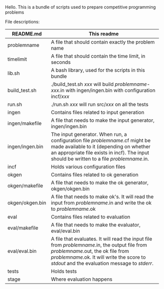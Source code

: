 Hello.
This is a bundle of scripts used to prepare competitive programming problems

File descriptions:

README.md | This readme
--------- | -----------
problemname | A file that should contain exactly the problem name
timelimit | A file that should contain the time limit, in seconds
lib.sh | A bash library, used for the scripts in this bundle
build\_test.sh | ./build\_test.sh *xxx* will build *problemname*-*xxx*.in with ingen/ingen.bin with configuration incf/*xxx*
run.sh | ./run.sh *xxx* will run src/*xxx* on all the tests
ingen | Contains files related to input generation
ingen/makefile | A file that needs to make the input generator, ingen/ingen.bin
ingen/ingen.bin | The input generator. When run, a configuration file *problemname*.cf might be made available to it (depending on whether an appropriate file exists in incf). The input should be written to a file *problemname*.in.
incf | Holds various configuration files
okgen | Contains files related to ok generation
okgen/makefile | A file that needs to make the ok generator, okgen/okgen.bin
okgen/okgen.bin | A file that needs to make ok's. It will read the input from *problemname*.in and write the ok to *problemname*.ok
eval | Contains files related to evaluation
eval/makefile | A file that needs to make the evaluator, eval/eval.bin
eval/eval.bin | A file that evaluates. It will read the input file from *problemname*.in, the output file from *problemname*.out, the ok file from *problemname*.ok. It will write the score to *stdout* and the evaluation message to *stderr*.
tests | Holds tests
stage | Where evaluation happens
